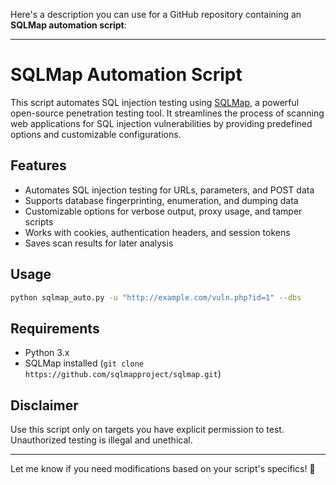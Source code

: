 Here's a description you can use for a GitHub repository containing an **SQLMap automation script**:  

---

# SQLMap Automation Script  

This script automates SQL injection testing using [SQLMap](https://github.com/sqlmapproject/sqlmap), a powerful open-source penetration testing tool. It streamlines the process of scanning web applications for SQL injection vulnerabilities by providing predefined options and customizable configurations.  

## Features  
- Automates SQL injection testing for URLs, parameters, and POST data  
- Supports database fingerprinting, enumeration, and dumping data  
- Customizable options for verbose output, proxy usage, and tamper scripts  
- Works with cookies, authentication headers, and session tokens  
- Saves scan results for later analysis  

## Usage  
```bash
python sqlmap_auto.py -u "http://example.com/vuln.php?id=1" --dbs
```  

## Requirements  
- Python 3.x  
- SQLMap installed (`git clone https://github.com/sqlmapproject/sqlmap.git`)  

## Disclaimer  
Use this script only on targets you have explicit permission to test. Unauthorized testing is illegal and unethical.  

---

Let me know if you need modifications based on your script's specifics! 🚀
